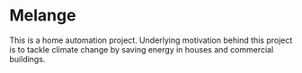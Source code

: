 # Melange
This is a home automation project. Underlying motivation behind this project is to tackle climate change by saving energy in houses and commercial buildings.
